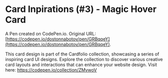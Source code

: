 # Card Inpirations (#3) - Magic Hover Card

A Pen created on CodePen.io. Original URL: [https://codepen.io/dostonnabotov/pen/GRBqqeY](https://codepen.io/dostonnabotov/pen/GRBqqeY).

This card design is part of the Cardfolio collection, showcasing a series of inspiring card UI designs. Explore the collection to discover various creative card layouts and interactions that can enhance your website design.
Visit here: https://codepen.io/collection/ZMvwoV